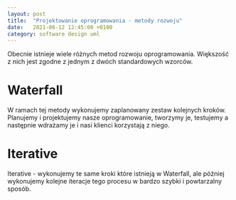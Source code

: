 ```yaml
---
layout: post
title:  "Projektowanie oprogramowania - metody rozwoju"
date:   2021-06-12 12:45:00 +0100
category: software design uml
---
```


Obecnie istnieje wiele różnych metod rozwoju oprogramowania. Większość z nich jest zgodne z jednym z dwóch standardowych wzorców.

# Waterfall

W ramach tej metody wykonujemy zaplanowany zestaw kolejnych kroków. Planujemy i projektujemy nasze oprogramowanie, tworzymy je, testujemy a następnie wdrażamy je i nasi klienci korzystają z niego.

# Iterative

Iterative - wykonujemy te same kroki które istnieją w Waterfall, ale później wykonujemy kolejne iteracje tego procesu w bardzo szybki i powtarzalny sposób.